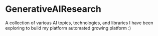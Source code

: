 # GenerativeAIResearch

A collection of various AI topics, technologies, and libraries I have been exploring to build my platform automated growing platform :)
